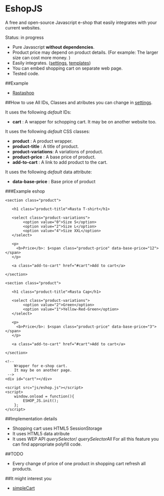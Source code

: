 # EshopJS
A free and open-source Javascript e-shop that easily integrates with your current websites.

Status: in progress

- Pure Javascript **without dependencies**.
- Product price may depend on product details. (For example: The larger size can cost more money. )
- Easily integrates. ([settings](https://github.com/Kibo/eshopJS/blob/master/project/src/settings.js), [templates](https://github.com/Kibo/eshopJS/tree/master/project/src/templates))
- You can embed shopping cart on separate web page.
- Tested code.

##Example
- [Rastashop](http://kibo.github.io/eshopJS/)

##How to use
All IDs, Classes and atributes you can change in [settings](https://github.com/Kibo/eshopJS/blob/master/project/src/settings.js).

It uses the following *default* IDs:
- **cart**				: A wrapper for schopping cart. It may be on another website too.

It uses the following *default* CSS classes:
- **product** 			: A product wrapper.
- **product-title**		: A title of product.
- **product-variations**: A variations of product.
- **product-price**		: A base price of product.
- **add-to-cart**		: A link to add product to the cart.

It uses the following *default* data attribute:
- **data-base-price** 	: Base price of product

###Example eshop
```
<section class="product">  
      
   <h1 class="product-title">Rasta T-shirt</h1>  

   <select class="product-variations">
   		<option value="0">Size S</option>
   		<option value="2">Size L</option>	
   		<option value="4">Size XXL</option>
   </select>   
   
   <p>
	 <b>Price</b>: $<span class="product-price" data-base-price="12"></span>
   </p>
   
   <a class="add-to-cart" href="#cart">Add to cart</a>
      
</section>  

<section class="product">  
      
   <h1 class="product-title">Rasta Cap</h1>  

   <select class="product-variations">
   		<option value="2">Green</option>
   		<option value="1">Yellow-Red-Green</option>	   		
   </select>   
   
   <p>
	 <b>Price</b>: $<span class="product-price" data-base-price="3"></span>
   </p>
   
   <a class="add-to-cart" href="#cart">Add to cart</a>
      
</section> 

<!-- 
	Wrapper for e-shop cart.
	It may be on another page.
 -->
<div id="cart"></div>

<script src="js/eshop.js"></script>
<script>
	window.onload = function(){
		ESHOP_JS.init();				
	};			
</script>
```

##Implementation details
- Shopping cart uses HTML5 SessionStorage
- It uses HTML5 data atribute
- It uses WEP API *querySelector*/ *querySelectorAll*
For all this feature you can find appropriate polyfill code.

##TODO
- Every change of price of one product in shopping cart refresh all products. 

##It might interest you
- [simpleCart](https://github.com/wojodesign/simplecart-js)
